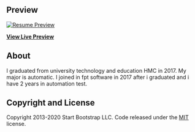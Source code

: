 
## Preview

[![Resume Preview](https:https://lephatsr23.github.io/resume/resume.png)](https://lephatsr23.github.io/resume/)

**[View Live Preview](https://lephatsr23.github.io/resume/)**


## About

I graduated from university technology and education HMC in 2017. My major is automatic. I joined in fpt software in 2017 after i graduated and i have 2 years in automation test. 

## Copyright and License

Copyright 2013-2020 Start Bootstrap LLC. Code released under the [MIT](https://github.com/StartBootstrap/startbootstrap-resume/blob/gh-pages/LICENSE) license.
